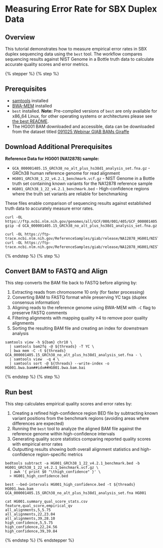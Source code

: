 # Measuring Error Rate for SBX Duplex Data

## Overview

This tutorial demonstrates how to measure empirical error rates in SBX duplex sequencing data using the `best` tool.
The workflow compares sequencing results against NIST Genome in a Bottle truth data to calculate accurate quality scores and error metrics.

{% stepper %}
{% step %}

## Prerequisites

- [samtools](https://github.com/samtools/samtools) installed
- [BWA-MEM](https://github.com/lh3/bwa) installed
- `best` installed. **Note:** Pre-compiled versions of `best` are only available for x86_64 Linux, for other operating systems or architectures please see [the best README](https://github.com/google/best/?tab=readme-ov-file#installing).
- The HG001 BAM downloaded and accessible, data can be downloaded from the dataset titled [091025 Webinar GIAB BAMs Giraffe](https://web.sbxdata.kamino.platform.navify.com/files/)

## Download Additional Prerequisites

**Reference Data for HG001 (NA12878) sample:**

- `GCA_000001405.15_GRCh38_no_alt_plus_hs38d1_analysis_set.fna.gz` - GRCh38 human reference genome for read alignment
- `HG001_GRCh38_1_22_v4.2.1_benchmark.vcf.gz` - NIST Genome in a Bottle truth set containing known variants for the NA12878 reference sample
- `HG001_GRCh38_1_22_v4.2.1_benchmark.bed` - High-confidence regions where the truth set variants are reliable for benchmarking

These files enable comparison of sequencing results against established truth data to accurately measure error rates.

```shell
curl -OL https://ftp.ncbi.nlm.nih.gov/genomes/all/GCF/000/001/405/GCF_000001405.40_GRCh38.p14/GRCh38_major_release_seqs_for_alignment_pipelines/GCA_000001405.15_GRCh38_no_alt_plus_hs38d1_analysis_set.fna.gz
gzip -d GCA_000001405.15_GRCh38_no_alt_plus_hs38d1_analysis_set.fna.gz

curl -OL https://ftp-trace.ncbi.nlm.nih.gov/ReferenceSamples/giab/release/NA12878_HG001/NISTv4.2.1/GRCh38/HG001_GRCh38_1_22_v4.2.1_benchmark.vcf.gz
curl -OL https://ftp-trace.ncbi.nlm.nih.gov/ReferenceSamples/giab/release/NA12878_HG001/NISTv4.2.1/GRCh38/HG001_GRCh38_1_22_v4.2.1_benchmark.bed
```

{% endstep %}
{% step %}

## Convert BAM to FASTQ and Align

This step converts the BAM file back to FASTQ before aligning by:

1. Extracting reads from chromosome 10 only (for faster processing)
2. Converting BAM to FASTQ format while preserving YC tags (duplex consensus information)
3. Aligning reads to the reference genome using BWA-MEM with `-C` flag to preserve FASTQ comments
4. Filtering alignments with mapping quality ≥4 to remove poor quality alignments
5. Sorting the resulting BAM file and creating an index for downstream analysis

```shell
samtools view -h ${bam} chr10 \
  | samtools bam2fq -@ ${threads} -T YC \
  | bwa mem -C -t ${threads} GCA_000001405.15_GRCh38_no_alt_plus_hs38d1_analysis_set.fna - \
  | samtools view  -q 4 \
  | samtools sort -@ ${threads} --write-index -o HG001.bwa.bam##idx##HG001.bwa.bam.bai
```

{% endstep %}
{% step %}

## Run best

This step calculates empirical quality scores and error rates by:

1. Creating a refined high-confidence region BED file by subtracting known variant positions from the benchmark regions (avoiding areas where differences are expected)
2. Running the `best` tool to analyze the aligned BAM file against the reference genome within high-confidence intervals
3. Generating quality score statistics comparing reported quality scores with empirical error rates
4. Outputting results showing both overall alignment statistics and high-confidence region-specific metrics

```shell
bedtools subtract -a HG001_GRCh38_1_22_v4.2.1_benchmark.bed -b HG001_GRCh38_1_22_v4.2.1_benchmark.vcf.gz \
  | awk '{ print $0 "\thigh_confidence" }' \
  > HG001_high_confidence.bed

best --bed-intervals HG001_high_confidence.bed -t ${threads} HG001.bwa.bam GCA_000001405.15_GRCh38_no_alt_plus_hs38d1_analysis_set.fna HG001

cat HG001.summary_qual_score_stats.csv
feature,qual_score,empirical_qv
all_alignments,5,5.75
all_alignments,22,23.04
all_alignments,39,28.10
high_confidence,5,5.75
high_confidence,22,24.56
high_confidence,39,39.84
```

{% endstep %}
{% endstepper %}
